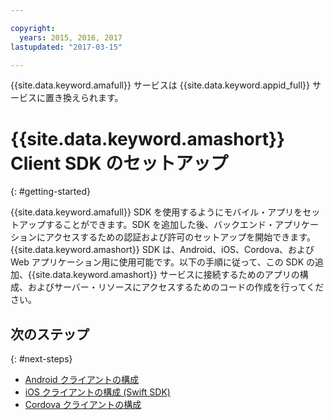 ```yaml
---

copyright:
  years: 2015, 2016, 2017
lastupdated: "2017-03-15"

---
```


{{site.data.keyword.amafull}} サービスは {{site.data.keyword.appid_full}} サービスに置き換えられます。

# {{site.data.keyword.amashort}} Client SDK のセットアップ
{: #getting-started}

{{site.data.keyword.amafull}} SDK を使用するようにモバイル・アプリをセットアップすることができます。SDK を追加した後、バックエンド・アプリケーションにアクセスするための認証および許可のセットアップを開始できます。{{site.data.keyword.amashort}} SDK は、Android、iOS、Cordova、および Web アプリケーション用に使用可能です。以下の手順に従って、この SDK の追加、{{site.data.keyword.amashort}} サービスに接続するためのアプリの構成、およびサーバー・リソースにアクセスするためのコードの作成を行ってください。


## 次のステップ
{: #next-steps}

* [Android クライアントの構成](getting-started-android.html)
* [iOS クライアントの構成 (Swift SDK)](getting-started-ios-swift-sdk.html)
* [Cordova クライアントの構成](getting-started-cordova.html)

